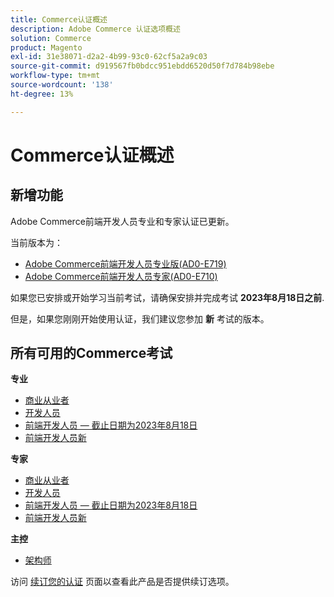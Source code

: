 ```yaml
---
title: Commerce认证概述
description: Adobe Commerce 认证选项概述
solution: Commerce
product: Magento
exl-id: 31e38071-d2a2-4b99-93c0-62cf5a2a9c03
source-git-commit: d919567fb0bdcc951ebdd6520d50f7d784b98ebe
workflow-type: tm+mt
source-wordcount: '138'
ht-degree: 13%

---
```


# Commerce认证概述

## 新增功能

Adobe Commerce前端开发人员专业和专家认证已更新。

当前版本为：

* [Adobe Commerce前端开发人员专业版(AD0-E719)](/help/certifications/ac/ac-p-fedeveloper.md)
* [Adobe Commerce前端开发人员专家(AD0-E710)](/help/certifications/ac/ac-e-fedeveloper.md)

如果您已安排或开始学习当前考试，请确保安排并完成考试 **2023年8月18日之前**.

但是，如果您刚刚开始使用认证，我们建议您参加 **新** 考试的版本。

## 所有可用的Commerce考试

**专业**

* [商业从业者](/help/certifications/ac/ac-p-business.md) <!--AD0-E712-->
* [开发人员](/help/certifications/ac/ac-p-developer.md) <!--AD0-E717-->
* [前端开发人员 — 截止日期为2023年8月18日](/help/certifications/ac/ac-p-fedeveloper.md) <!--AD0-E719-->
* [前端开发人员新](/help/certifications/ac/ac-p-fedeveloper0623.md)

**专家**

* [商业从业者](/help/certifications/ac/ac-e-business.md) <!--AD0-E708-->
* [开发人员](/help/certifications/ac/ac-e-developer.md) <!--AD0-E716-->
* [前端开发人员 — 截止日期为2023年8月18日](/help/certifications/ac/ac-e-fedeveloper.md) <!--AD0-E710-->
* [前端开发人员新](/help/certifications/ac/ac-e-fedeveloper0623.md)

**主控**

* [架构师](/help/certifications/ac/ac-m-architect.md) <!--AD0-E718-->

访问 [续订您的认证](/help/certifications/renew.md) 页面以查看此产品是否提供续订选项。
